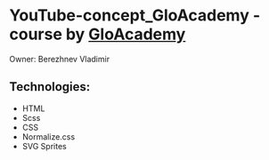 # YouTube-concept_GloAcademy - course by [GloAcademy](https://glo-academy.org "GloAcademy.org")

Owner: Berezhnev Vladimir

## Technologies:

- HTML
- Scss
- CSS
- Normalize.css
- SVG Sprites
